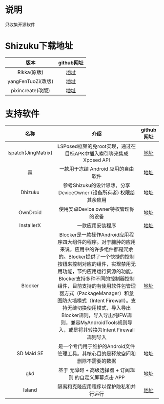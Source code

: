 # 说明
只收集开源软件



# Shizuku下载地址
| 版本 | github网址 |
| :-----------: | :-----------: |
| Rikka(原版) | [地址](https://github.com/RikkaApps/Shizuku) |
| yangFenTuoZi(改版) | [地址](https://github.com/yangFenTuoZi/Shizuku) |
| pixincreate(改版) | [地址](https://github.com/pixincreate/Shizuku) |


# 支持软件
| 名称 | 介绍 | github网址 |
| :-----------: | :-----------: | :-----------: |
| lspatch(JingMatrix) | LSPosed框架的免root实现，通过在目标APK中插入索引等来集成Xposed API | [地址](https://github.com/JingMatrix/LSPatch) |
| 雹 | 一款用于冻结 Android 应用的自由软件 | [地址](https://github.com/aistra0528/Hail) |
| Dhizuku | 参考Shizuku的设计思想，分享 DeviceOwner (设备所有者) 权限给其余应用 | [地址](https://github.com/iamr0s/Dhizuku) |
| OwnDroid | 使用安卓Device owner特权管理你的设备 | [地址](https://github.com/BinTianqi/OwnDroid) |
| InstallerX | 一款应用安装程序 | [地址](https://github.com/iamr0s/InstallerX) |
| Blocker | Blocker是一款操作Android应用程序四大组件的程序。对于臃肿的应用来说，应用中的许多组件都是冗余的。Blocker提供了一个快捷的控制按钮来控制对应的组件，实现禁用无用功能，节约应用运行资源的功能。 Blocker支持多种不同的控制器控制组件，目前支持的有使用软件包管理器方式（PackageManager）和意图防火墙模式（Intent Firewall）。支持无缝切换使用模式，导入导出Blocker规则，导入导出纯IFW规则，兼容MyAndroidTools规则导入，或是将其转换为Intent Firewall规则导入 | [地址](https://github.com/lihenggui/blocker) |
| SD Maid SE | 是一个专门用于维护的Android文件管理工具。其核心目的是释放空间和删除不需要的数据 | [地址](https://github.com/d4rken-org/sdmaid-se) |
| gkd | 基于 无障碍 + 高级选择器 + 订阅规则 的自定义屏幕点击 APP | [地址](https://github.com/gkd-kit/gkd) |
| Island | 隔离和克隆应用程序以保护隐私和并行运行 | [地址](https://github.com/oasisfeng/island) |
